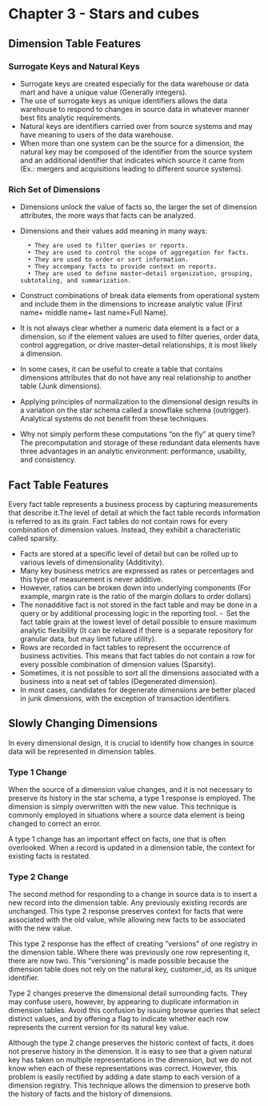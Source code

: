 # Chapter 3 - Stars and cubes

## Dimension Table Features

### Surrogate Keys and Natural Keys

- Surrogate keys are created especially for the data warehouse or data mart and have a unique value (Generally integers).
- The use of surrogate keys as unique identifiers allows the data warehouse to respond to changes in source data in whatever manner best fits analytic requirements.
- Natural keys are identifiers carried over from source systems and may have meaning to users of the data warehouse.
- When more than one system can be the source for a dimension, the natural key may be composed of the identifier from the source system and an additional identifier that indicates which source it came from (Ex.: mergers and acquisitions leading to different source systems).

### Rich Set of Dimensions
- Dimensions unlock the value of facts so, the larger the set of dimension attributes, the more ways that facts can be analyzed.
- Dimensions and their values add meaning in many ways:
  
        • They are used to filter queries or reports.  
        • They are used to control the scope of aggregation for facts.  
        • They are used to order or sort information.  
        • They accompany facts to provide context on reports.  
        • They are used to define master–detail organization, grouping, subtotaling, and summarization.  

- Construct combinations of break data elements from operational system and include them in the dimensions to increase analytic value (First name+ middle name+ last name=Full Name).
- It is not always clear whether a numeric data element is a fact or a dimension, so if the element values are used to filter queries, order data,
control aggregation, or drive master–detail relationships, it is most likely a dimension.
- In some cases, it can be useful to create a table that contains dimensions attributes that do not have any real relationship to another table (Junk dimensions).
- Applying principles of normalization to the dimensional design results in a variation on the star schema called a snowflake schema (outrigger). Analytical systems do not benefit from these techniques.
- Why not simply perform these computations “on the fly” at query time? The precomputation and storage of these redundant data elements have three advantages in an analytic environment: performance, usability, and consistency.


## Fact Table Features

Every fact table represents a business process by capturing measurements that describe it.The level of detail at which the fact table records information is referred to as its grain. Fact tables do not contain rows for every combination of dimension values. Instead, they exhibit a characteristic called sparsity. 

- Facts are stored at a specific level of detail but can be rolled up to various levels of dimensionality (Additivity).
- Many key business metrics are expressed as rates or percentages and this type of measurement is never additive.
- However, ratios can be broken down into underlying components (For example, margin rate is the ratio of the margin dollars to order dollars)
- The nonadditive fact is not stored in the fact table and may be done in a query or by additional processing logic in the reporting tool. 
- Set the fact table grain at the lowest level of detail possible to ensure maximum analytic flexibility (It can be relaxed if there is a separate repository for granular data, but may limit future utility).
- Rows are recorded in fact tables to represent the occurrence of business activities. This means that fact tables do not contain a row for every possible combination of dimension values (Sparsity).
- Sometimes, it is not possible to sort all the dimensions associated with a business into a neat set of tables (Degenerated dimension).
- In most cases, candidates for degenerate dimensions are better placed in junk dimensions, with the exception of transaction identifiers.

## Slowly Changing Dimensions
In every dimensional design, it is crucial to identify how changes in source data will be represented in dimension tables.

### Type 1 Change
When the source of a dimension value changes, and it is not necessary to preserve its history in the star schema, a type 1 response is employed. The dimension is simply overwritten with the new value. This technique is commonly employed in situations where a source data element is being changed to correct an error.

A type 1 change has an important effect on facts, one that is often overlooked. When a record is updated in a dimension table, the context for existing facts is restated.

### Type 2 Change

The second method for responding to a change in source data is to insert a new record into the dimension table. Any previously existing records are unchanged. This type 2 response preserves context for facts that were associated with the old value, while allowing new facts to be associated with the new value.

This type 2 response has the effect of creating “versions” of one registry in the dimension table. Where there was previously one row representing it, there are now two. This “versioning” is made possible because the dimension table does not rely on the natural key, customer_id, as its unique identifier.

Type 2 changes preserve the dimensional detail surrounding facts. They may confuse users, however, by appearing to duplicate information in dimension tables. Avoid this confusion by issuing browse queries that select distinct values, and by offering a flag to indicate whether each row represents the current version for its natural key value.

Although the type 2 change preserves the historic context of facts, it does not preserve history in the dimension. It is easy to see that a given natural key has taken on multiple representations in the dimension, but we do not know when each of these representations was correct. However, this problem is easily rectified by adding a date stamp to each version of a dimension registry. This technique allows the dimension to preserve both the history of facts and the history of dimensions. 




